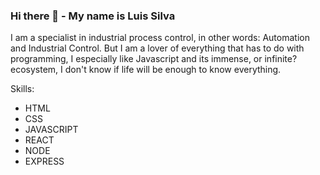 ### Hi there 👋 - My name is Luis Silva

I am a specialist in industrial process control, in other words: Automation and Industrial Control.
But I am a lover of everything that has to do with programming, I especially like Javascript and its immense, or infinite? ecosystem, I don't know if life will be enough to know everything.

Skills:
- HTML
- CSS
- JAVASCRIPT
- REACT
- NODE
- EXPRESS

<!--
**kimatosuyaka/kimatosuyaka** is a ✨ _special_ ✨ repository because its `README.md` (this file) appears on your GitHub profile.

Here are some ideas to get you started:

- 🔭 I’m currently working on ...
- 🌱 I’m currently learning ...
- 👯 I’m looking to collaborate on ...
- 🤔 I’m looking for help with ...
- 💬 Ask me about ...
- 📫 How to reach me: ...
- 😄 Pronouns: ...
- ⚡ Fun fact: ...
-->
